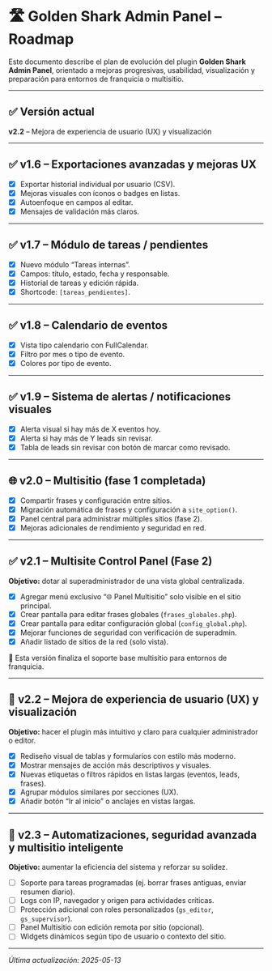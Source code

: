 # 🛣️ Golden Shark Admin Panel – Roadmap

Este documento describe el plan de evolución del plugin **Golden Shark Admin Panel**, orientado a mejoras progresivas, usabilidad, visualización y preparación para entornos de franquicia o multisitio.

---

## ✅ Versión actual
**v2.2** – Mejora de experiencia de usuario (UX) y visualización

---

## ✅ v1.6 – Exportaciones avanzadas y mejoras UX
- [x] Exportar historial individual por usuario (CSV).
- [x] Mejoras visuales con íconos o badges en listas.
- [x] Autoenfoque en campos al editar.
- [x] Mensajes de validación más claros.

---

## ✅ v1.7 – Módulo de tareas / pendientes
- [x] Nuevo módulo “Tareas internas”.
- [x] Campos: título, estado, fecha y responsable.
- [x] Historial de tareas y edición rápida.
- [x] Shortcode: `[tareas_pendientes]`.

---

## ✅ v1.8 – Calendario de eventos
- [x] Vista tipo calendario con FullCalendar.
- [x] Filtro por mes o tipo de evento.
- [x] Colores por tipo de evento.

---

## ✅ v1.9 – Sistema de alertas / notificaciones visuales
- [x] Alerta visual si hay más de X eventos hoy.
- [x] Alerta si hay más de Y leads sin revisar.
- [x] Tabla de leads sin revisar con botón de marcar como revisado.

---

## 🌐 v2.0 – Multisitio (fase 1 completada)
- [x] Compartir frases y configuración entre sitios.
- [x] Migración automática de frases y configuración a `site_option()`.
- [x] Panel central para administrar múltiples sitios (fase 2).
- [x] Mejoras adicionales de rendimiento y seguridad en red.

---

## ✅ v2.1 – Multisite Control Panel (Fase 2)
**Objetivo:** dotar al superadministrador de una vista global centralizada.

- [x] Agregar menú exclusivo “🌐 Panel Multisitio” solo visible en el sitio principal.
- [x] Crear pantalla para editar frases globales (`frases_globales.php`).
- [x] Crear pantalla para editar configuración global (`config_global.php`).
- [x] Mejorar funciones de seguridad con verificación de superadmin.
- [x] Añadir listado de sitios de la red (solo vista).

🎯 Esta versión finaliza el soporte base multisitio para entornos de franquicia.

---

## 🧠 v2.2 – Mejora de experiencia de usuario (UX) y visualización  
**Objetivo:** hacer el plugin más intuitivo y claro para cualquier administrador o editor.  
- [x] Rediseño visual de tablas y formularios con estilo más moderno.  
- [x] Mostrar mensajes de acción más descriptivos y visuales.  
- [x] Nuevas etiquetas o filtros rápidos en listas largas (eventos, leads, frases).  
- [x] Agrupar módulos similares por secciones (UX).  
- [x] Añadir botón “Ir al inicio” o anclajes en vistas largas.

---

## 🤖 v2.3 – Automatizaciones, seguridad avanzada y multisitio inteligente  
**Objetivo:** aumentar la eficiencia del sistema y reforzar su solidez.  
- [ ] Soporte para tareas programadas (ej. borrar frases antiguas, enviar resumen diario).  
- [ ] Logs con IP, navegador y origen para actividades críticas.  
- [ ] Protección adicional con roles personalizados (`gs_editor`, `gs_supervisor`).  
- [ ] Panel Multisitio con edición remota por sitio (opcional).  
- [ ] Widgets dinámicos según tipo de usuario o contexto del sitio.

---

*Última actualización: 2025-05-13*
